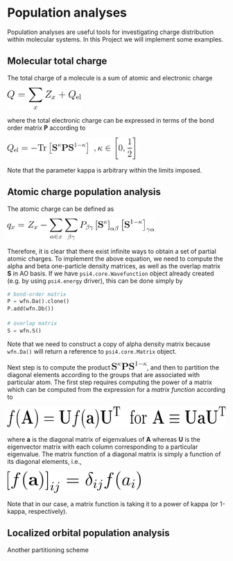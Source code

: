 # Population analyses

Population analyses are useful tools for investigating charge distribution
within molecular systems. In this Project we will implement some examples.

## Molecular total charge

The total charge of a molecule is a sum of atomic and electronic charge

<img src="../../doc/figures/equations/charge-tot.png" height="50"/>

where the total electronic charge
can be expressed in terms of the
bond order matrix **P** according to

<img src="../../doc/figures/equations/charge-el.png" height="50"/>

Note that the parameter kappa is arbitrary within the limits imposed.

## Atomic charge population analysis

The atomic charge can be defined as

<img src="../../doc/figures/equations/charge-partial.atom.png" height="50"/>

Therefore, it is clear that there exist infinite ways to obtain
a set of partial atomic charges. To implement the above equation, we need
to compute the alpha and beta one-particle density matrices, as well as
the overlap matrix **S** in AO basis. If we have `psi4.core.Wavefunction` object
already created (e.g. by using `psi4.energy` driver),
this can be done simply by

```python
# bond-order matrix
P = wfn.Da().clone()
P.add(wfn.Db())

# overlap matrix
S = wfn.S()
```

Note that we need to construct a copy of alpha density matrix because `wfn.Da()` will return 
a reference to `psi4.core.Matrix` object.

Next step is to compute the product 
<img src="../../doc/figures/equations/sps.png" height="20"/>, and then to partition the diagonal
elements according to the groups that are associated with particular atom.
The first step requires computing the power of a matrix which can be computed from
the expression for a *matrix function* according to

<img src="../../doc/figures/equations/matrix-function.png" height="50"/>

where **a** is the diagonal matrix of eigenvalues of **A** whereas **U** is the eigenvector matrix
with each column corresponding to a particular eigenvalue. The matrix function of a diagonal
matrix is simply a function of its diagonal elements, i.e.,

<img src="../../doc/figures/equations/matrix-function-eig.png" height="50"/>

Note that in our case, a matrix function is taking it to a power of kappa (or 1-kappa, respectively).


## Localized orbital population analysis

Another partitioning scheme
